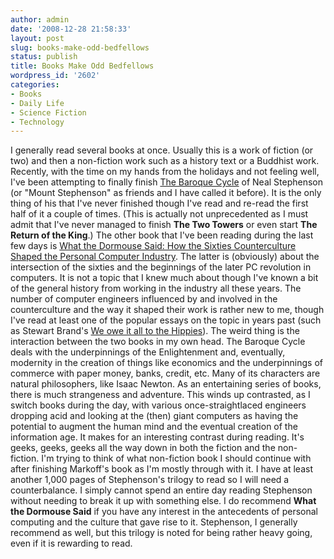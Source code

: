 ```yaml
---
author: admin
date: '2008-12-28 21:58:33'
layout: post
slug: books-make-odd-bedfellows
status: publish
title: Books Make Odd Bedfellows
wordpress_id: '2602'
categories:
- Books
- Daily Life
- Science Fiction
- Technology
---
```


I generally read several books at once. Usually this is a work of
fiction (or two) and then a non-fiction work such as a history text or a
Buddhist work. Recently, with the time on my hands from the holidays and
not feeling well, I've been attempting to finally finish [The Baroque
Cycle](http://www.amazon.com/gp/series/90841/ref=s9kser_t1_ser-rfc_g1?pf_rd_m=ATVPDKIKX0DER&pf_rd_s=top-1&pf_rd_r=0GAEM995B75TQYZB0HH4&pf_rd_t=301&pf_rd_p=447162401&pf_rd_i=baroque%20cycle)
of Neal Stephenson (or "Mount Stephenson" as friends and I have called
it before). It is the only thing of his that I've never finished though
I've read and re-read the first half of it a couple of times. (This is
actually not unprecedented as I must admit that I've never managed to
finish **The Two Towers** or even start **The Return of the King**.) The
other book that I've been reading during the last few days is [What the
Dormouse Said: How the Sixties Counterculture Shaped the Personal
Computer
Industry](http://www.amazon.com/What-Dormouse-Said-Counterculture-Personal/dp/0143036769/).
The latter is (obviously) about the intersection of the sixties and the
beginnings of the later PC revolution in computers. It is not a topic
that I knew much about though I've known a bit of the general history
from working in the industry all these years. The number of computer
engineers influenced by and involved in the counterculture and the way
it shaped their work is rather new to me, though I've read at least one
of the popular essays on the topic in years past (such as Stewart
Brand's [We owe it all to the
Hippies](http://members.aye.net/~hippie/hippie/special_.htm)). The weird
thing is the interaction between the two books in my own head. The
Baroque Cycle deals with the underpinnings of the Enlightenment and,
eventually, modernity in the creation of things like economics and the
underpinnings of commerce with paper money, banks, credit, etc. Many of
its characters are natural philosophers, like Isaac Newton. As an
entertaining series of books, there is much strangeness and adventure.
This winds up contrasted, as I switch books during the day, with various
once-straightlaced engineers dropping acid and looking at the (then)
giant computers as having the potential to augment the human mind and
the eventual creation of the information age. It makes for an
interesting contrast during reading. It's geeks, geeks, geeks all the
way down in both the fiction and the non-fiction. I'm trying to think of
what non-fiction book I should continue with after finishing Markoff's
book as I'm mostly through with it. I have at least another 1,000 pages
of Stephenson's trilogy to read so I will need a counterbalance. I
simply cannot spend an entire day reading Stephenson without needing to
break it up with something else. I do recommend **What the Dormouse
Said** if you have any interest in the antecedents of personal computing
and the culture that gave rise to it. Stephenson, I generally recommend
as well, but this trilogy is noted for being rather heavy going, even if
it is rewarding to read.
